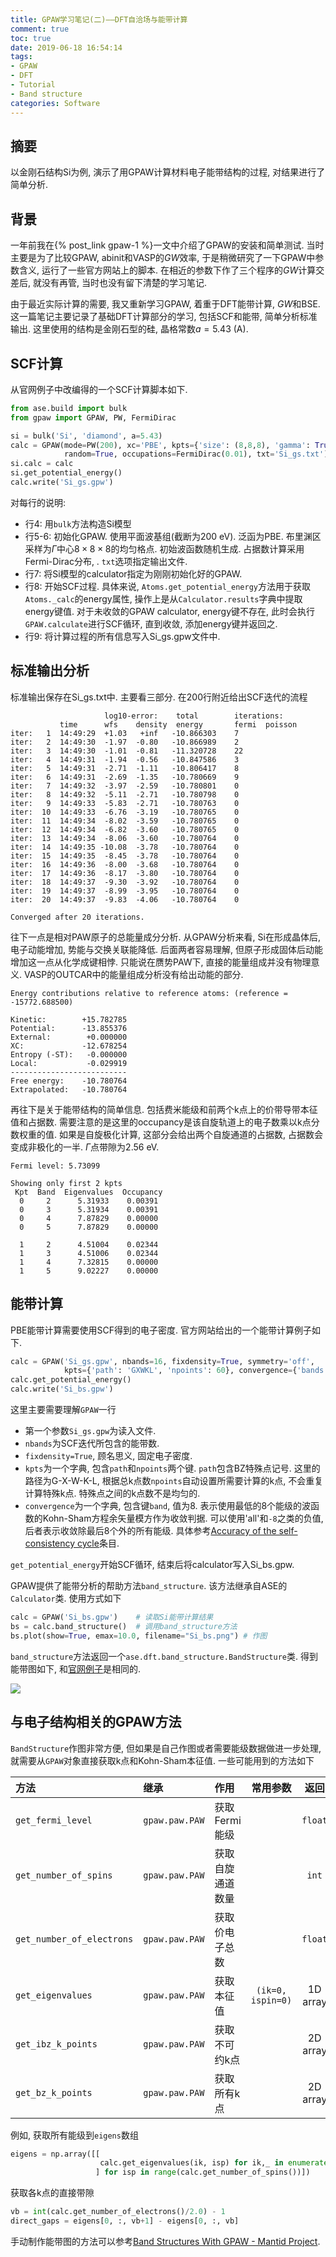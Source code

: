 ```yaml
---
title: GPAW学习笔记(二)——DFT自洽场与能带计算
comment: true
toc: true
date: 2019-06-18 16:54:14
tags:
- GPAW
- DFT
- Tutorial
- Band structure
categories: Software
---
```


## 摘要

以金刚石结构Si为例, 演示了用GPAW计算材料电子能带结构的过程, 对结果进行了简单分析.<!--more-->

## 背景

一年前我在{% post_link gpaw-1 %}一文中介绍了GPAW的安装和简单测试. 当时主要是为了比较GPAW, abinit和VASP的*GW*效率, 于是稍微研究了一下GPAW中参数含义, 运行了一些官方网站上的脚本. 在相近的参数下作了三个程序的*GW*计算交差后, 就没有再管, 当时也没有留下清楚的学习笔记.

由于最近实际计算的需要, 我又重新学习GPAW, 着重于DFT能带计算, *GW*和BSE. 这一篇笔记主要记录了基础DFT计算部分的学习, 包括SCF和能带, 简单分析标准输出. 这里使用的结构是金刚石型的硅, 晶格常数$a=5.43$ (A).

## SCF计算

从官网例子中改编得的一个SCF计算脚本如下.

```python
from ase.build import bulk
from gpaw import GPAW, PW, FermiDirac

si = bulk('Si', 'diamond', a=5.43)
calc = GPAW(mode=PW(200), xc='PBE', kpts={'size': (8,8,8), 'gamma': True},
            random=True, occupations=FermiDirac(0.01), txt='Si_gs.txt')
si.calc = calc
si.get_potential_energy()
calc.write('Si_gs.gpw')
```

对每行的说明:

- 行4: 用`bulk`方法构造Si模型
- 行5-6: 初始化GPAW. 使用平面波基组(截断为200 eV). 泛函为PBE. 布里渊区采样为$\Gamma$中心$8\times8\times8$的均匀格点. 初始波函数随机生成. 占据数计算采用Fermi-Dirac分布, . `txt`选项指定输出文件.
- 行7: 将Si模型的calculator指定为刚刚初始化好的GPAW.
- 行8: 开始SCF过程. 具体来说, `Atoms.get_potential_energy`方法用于获取`Atoms._calc`的energy属性, 操作上是从`Calculator.results`字典中提取energy键值. 对于未收敛的GPAW calculator, energy键不存在, 此时会执行`GPAW.calculate`进行SCF循环, 直到收敛, 添加energy键并返回之.
- 行9: 将计算过程的所有信息写入Si_gs.gpw文件中.

## 标准输出分析

标准输出保存在Si_gs.txt中. 主要看三部分. 在200行附近给出SCF迭代的流程

```plain
                     log10-error:    total        iterations:
           time      wfs    density  energy       fermi  poisson
iter:   1  14:49:29  +1.03   +inf   -10.866303    7
iter:   2  14:49:30  -1.97  -0.80   -10.866989    2
iter:   3  14:49:30  -1.01  -0.81   -11.320728    22
iter:   4  14:49:31  -1.94  -0.56   -10.847586    3
iter:   5  14:49:31  -2.71  -1.11   -10.806417    8
iter:   6  14:49:31  -2.69  -1.35   -10.780669    9
iter:   7  14:49:32  -3.97  -2.59   -10.780801    0
iter:   8  14:49:32  -5.11  -2.71   -10.780798    0
iter:   9  14:49:33  -5.83  -2.71   -10.780763    0
iter:  10  14:49:33  -6.76  -3.19   -10.780765    0
iter:  11  14:49:34  -8.02  -3.59   -10.780765    0
iter:  12  14:49:34  -6.82  -3.60   -10.780765    0
iter:  13  14:49:34  -8.06  -3.60   -10.780764    0
iter:  14  14:49:35 -10.08  -3.78   -10.780764    0
iter:  15  14:49:35  -8.45  -3.78   -10.780764    0
iter:  16  14:49:36  -8.00  -3.68   -10.780764    0
iter:  17  14:49:36  -8.17  -3.80   -10.780764    0
iter:  18  14:49:37  -9.30  -3.92   -10.780764    0
iter:  19  14:49:37  -8.99  -3.95   -10.780764    0
iter:  20  14:49:37  -9.83  -4.06   -10.780764    0

Converged after 20 iterations.
```

往下一点是相对PAW原子的总能量成分分析. 从GPAW分析来看, Si在形成晶体后, 电子动能增加, 势能与交换关联能降低. 后面两者容易理解, 但原子形成固体后动能增加这一点从化学成键相悖. 只能说在赝势PAW下, 直接的能量组成并没有物理意义. VASP的OUTCAR中的能量组成分析没有给出动能的部分.

```plain
Energy contributions relative to reference atoms: (reference = -15772.688500)

Kinetic:        +15.782785
Potential:      -13.855376
External:        +0.000000
XC:             -12.678254
Entropy (-ST):   -0.000000
Local:           -0.029919
--------------------------
Free energy:    -10.780764
Extrapolated:   -10.780764
```

再往下是关于能带结构的简单信息. 包括费米能级和前两个k点上的价带导带本征值和占据数. 需要注意的是这里的occupancy是该自旋轨道上的电子数乘以k点分数权重的值. 如果是自旋极化计算, 这部分会给出两个自旋通道的占据数, 占据数会变成非极化的一半. $\Gamma$点带隙为2.56 eV.

```plain
Fermi level: 5.73099

Showing only first 2 kpts
 Kpt  Band  Eigenvalues  Occupancy
  0     2      5.31933    0.00391
  0     3      5.31934    0.00391
  0     4      7.87829    0.00000
  0     5      7.87829    0.00000

  1     2      4.51004    0.02344
  1     3      4.51006    0.02344
  1     4      7.32815    0.00000
  1     5      9.02227    0.00000
```

## 能带计算

PBE能带计算需要使用SCF得到的电子密度. 官方网站给出的一个能带计算例子如下.

```python
calc = GPAW('Si_gs.gpw', nbands=16, fixdensity=True, symmetry='off',
            kpts={'path': 'GXWKL', 'npoints': 60}, convergence={'bands': 8})
calc.get_potential_energy()
calc.write('Si_bs.gpw')
```

这里主要需要理解`GPAW`一行

- 第一个参数`Si_gs.gpw`为读入文件.
- `nbands`为SCF迭代所包含的能带数.
- `fixdensity=True`, 顾名思义, 固定电子密度.
- `kpts`为一个字典, 包含`path`和`npoints`两个键. `path`包含BZ特殊点记号. 这里的路径为G-X-W-K-L, 根据总k点数`npoints`自动设置所需要计算的k点, 不会重复计算特殊k点. 特殊点之间的k点数不是均匀的.
- `convergence`为一个字典, 包含键`band`, 值为8. 表示使用最低的8个能级的波函数的Kohn-Sham方程余矢量模方作为收敛判据. 可以使用'all'和`-8`之类的负值, 后者表示收敛除最后8个外的所有能级. 具体参考[Accuracy of the self-consistency cycle](https://wiki.fysik.dtu.dk/gpaw/documentation/manual.html#accuracy-of-the-self-consistency-cycle)条目.

`get_potential_energy`开始SCF循环, 结束后将calculator写入Si_bs.gpw.

GPAW提供了能带分析的帮助方法`band_structure`. 该方法继承自ASE的`Calculator`类. 使用方式如下

```python
calc = GPAW('Si_bs.gpw')    # 读取Si能带计算结果
bs = calc.band_structure()  # 调用band_structure方法
bs.plot(show=True, emax=10.0, filename="Si_bs.png") # 作图
```

`band_structure`方法返回一个`ase.dft.band_structure.BandStructure`类. 得到能带图如下, 和[官网例子](https://wiki.fysik.dtu.dk/gpaw/tutorials/bandstructures/bandstructures.html#bandstructures)是相同的.

![ ](Si_bs.png)

## 与电子结构相关的GPAW方法

`BandStructure`作图非常方便, 但如果是自己作图或者需要能级数据做进一步处理, 就需要从`GPAW`对象直接获取k点和Kohn-Sham本征值. 一些可能用到的方法如下

| 方法                      | 继承           | 作用             |     常用参数      |   返回   |
| :------------------------ | :------------- | :--------------- | :---------------: | :------: |
| `get_fermi_level`         | `gpaw.paw.PAW` | 获取Fermi能级    |                   | `float`  |
| `get_number_of_spins`     | `gpaw.paw.PAW` | 获取自旋通道数量 |                   |  `int`   |
| `get_number_of_electrons` | `gpaw.paw.PAW` | 获取价电子总数   |                   | `float`  |
| `get_eigenvalues`         | `gpaw.paw.PAW` | 获取本征值       | `(ik=0, ispin=0)` | 1D array |
| `get_ibz_k_points`        | `gpaw.paw.PAW` | 获取不可约k点    |                   | 2D array |
| `get_bz_k_points`         | `gpaw.paw.PAW` | 获取所有k点      |                   | 2D array |

例如, 获取所有能级到`eigens`数组

```python
eigens = np.array([[
                    calc.get_eigenvalues(ik, isp) for ik,_ in enumerate(calc.get_ibz_k_points())
                   ] for isp in range(calc.get_number_of_spins())])
```

获取各k点的直接带隙

```python
vb = int(calc.get_number_of_electrons()/2.0) - 1
direct_gaps = eigens[0, :, vb+1] - eigens[0, :, vb]
```

手动制作能带图的方法可以参考[Band Structures With GPAW - Mantid Project](https://www.mantidproject.org/Band_Structures_With_GPAW).
